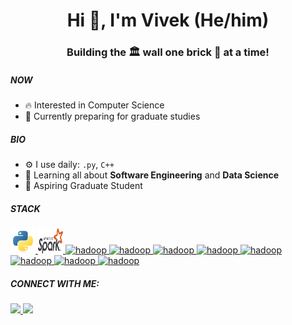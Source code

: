 <h1 align="center">Hi 👋, I'm Vivek (He/him)</h1>
<h3 align="center">Building the 🏛️ wall one brick 🧱 at a time!</h3>

##### NOW
- 🔥 Interested in Computer Science
- 💬 Currently preparing for graduate studies 

##### BIO
- ⚙️ I use daily: `.py`, `C++`
- 🌱 Learning all about **Software Engineering** and **Data Science**
- 🦬 Aspiring Graduate Student

##### STACK
<!-- Python -->
<p align="left">
<a href="https://www.python.org">
    <img src="https://raw.githubusercontent.com/devicons/devicon/master/icons/python/python-original.svg" alt="css3" width="40" height="40"/>
<!-- Spark -->
<a href="https://spark.apache.org/">
<img src="img/spark-original.svg" alt="hadoop" width="40" height="40"/> </a>
<!-- Hadoop -->
<a href="https://hadoop.apache.org/">
<img src="https://www.vectorlogo.zone/logos/apache_hadoop/apache_hadoop-icon.svg" alt="hadoop" width="40" height="40"/> </a>
<!-- PostsgreSQL -->
<a href="https://www.postgresql.org/">
<img src="https://cdn.jsdelivr.net/gh/devicons/devicon/icons/postgresql/postgresql-original-wordmark.svg" alt="hadoop" width="40" height="40"/> </a>
<!-- Ansible -->
<a href="https://www.ansible.com/">
<img src="https://cdn.jsdelivr.net/gh/devicons/devicon/icons/ansible/ansible-original-wordmark.svg" alt="hadoop" width="40" height="40"/> </a>
<!-- Docker -->
<a href="https://www.docker.com/">
<img src="https://cdn.jsdelivr.net/gh/devicons/devicon/icons/docker/docker-original-wordmark.svg" alt="hadoop" width="40" height="40"/> </a>
<!-- Kubernetes -->
<a href="https://kubernetes.io/">
<img src="https://cdn.jsdelivr.net/gh/devicons/devicon/icons/kubernetes/kubernetes-plain-wordmark.svg" alt="hadoop" width="40" height="40"/> </a>
<!-- Pandas -->
<a href="https://pandas.pydata.org/">
<img src="https://cdn.jsdelivr.net/gh/devicons/devicon/icons/pandas/pandas-original-wordmark.svg" alt="hadoop" width="40" height="40"/> </a>
<!-- Pytorch -->
<a href="https://pytorch.org/">
<img src="https://cdn.jsdelivr.net/gh/devicons/devicon/icons/pytorch/pytorch-original-wordmark.svg" alt="hadoop" width="40" height="40"/> </a>
<!-- Git -->
<a href="https://github.com/sumeetaher">
<img src="https://cdn.jsdelivr.net/gh/devicons/devicon/icons/git/git-original-wordmark.svg" alt="hadoop" width="40" height="40"/> </a>
</p>

##### CONNECT WITH ME:
<p left="center">
<a href="https://www.linkedin.com/in/ahervivek/">
  <img src="https://img.shields.io/badge/linkedin-%230077B5.svg?&style=for-the-badge&logo=linkedin&logoColor=white" height=25>
</a>
<a href="mailto:vivek4879@gmail.com">
  <img src="https://img.shields.io/badge/Gmail-D14836?style=for-the-badge&logo=gmail&logoColor=white" height=25>
</a>
</p>
